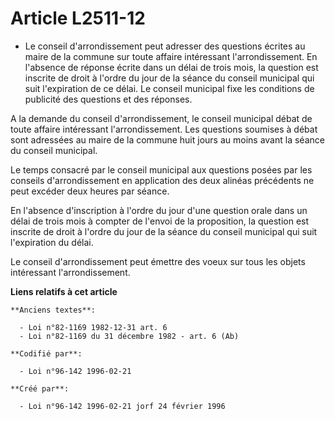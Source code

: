 # Article L2511-12

- Le conseil d'arrondissement peut adresser des questions écrites au maire de la commune sur toute affaire intéressant
l'arrondissement. En l'absence de réponse écrite dans un délai de trois mois, la question est inscrite de droit à l'ordre du
jour de la séance du conseil municipal qui suit l'expiration de ce délai. Le conseil municipal fixe les conditions de
publicité des questions et des réponses.

A la demande du conseil d'arrondissement, le conseil municipal débat de toute affaire intéressant l'arrondissement. Les
questions soumises à débat sont adressées au maire de la commune huit jours au moins avant la séance du conseil municipal.

Le temps consacré par le conseil municipal aux questions posées par les conseils d'arrondissement en application des deux
alinéas précédents ne peut excéder deux heures par séance.

En l'absence d'inscription à l'ordre du jour d'une question orale dans un délai de trois mois à compter de l'envoi de la
proposition, la question est inscrite de droit à l'ordre du jour de la séance du conseil municipal qui suit l'expiration du
délai.

Le conseil d'arrondissement peut émettre des voeux sur tous les objets intéressant l'arrondissement.

**Liens relatifs à cet article**

	**Anciens textes**:

	  - Loi n°82-1169 1982-12-31 art. 6
	  - Loi n°82-1169 du 31 décembre 1982 - art. 6 (Ab)

	**Codifié par**:

	  - Loi n°96-142 1996-02-21

	**Créé par**:

	  - Loi n°96-142 1996-02-21 jorf 24 février 1996
